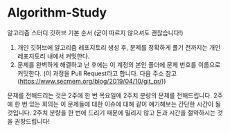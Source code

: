 # Algorithm-Study

알고리즘 스터디 깃허브 기본 순서
(굳이 따르지 않으셔도 괜찮습니다!)

1. 개인 깃허브에 알고리즘 레포지토리 생성 후, 문제를 정확하게 풀기 전까지는 개인 레포지토리 내에서 커밋한다.
2. 문제를 완벽하게 해결하고 난 후에는 이 계정의 본인 폴더에 문제 번호를 이름으로 커밋한다.
(이 과정을 Pull Request라고 합니다. 다음 주소 참고(https://www.secmem.org/blog/2019/04/10/git_pr/))

문제를 전해드리는 것은 2주에 한 번 목요일에 2주치 분량의 문제를 전해드립니다. 2주에 한 번 있는 회의는 이 문제들에 대한 이슈에 대해 같이 얘기해보는 간단한 시간이 될 것입니다. 2주치 분량을 한 번에 드리기 때문에 밀리지 않고 돈과 시간을 절약하시는 것을 권장드립니다! 
